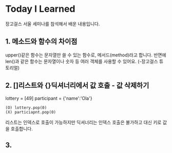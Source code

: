 # Today I Learned
장고걸스 서울 세미나를 참석해서 배운 내용입니다.

## 1. 메소드와 함수의 차이점
upper()같은 함수는 문자열만 쓸 수 있는 함수로, 메서드(method)라고 합니다. 
반면에 len()과 같은 함수는 문자열이나 숫자 등 여러 객체를 사용할 수 있어요. 
(-장고걸스 튜토리얼)

## 2. []리스트와 {}딕셔너리에서 값 호출 - 값 삭제하기
lottery = [49]
participant = {'name':'Ola'}

```
(O) lottery.pop(0)
(X) particiapnt.pop(0)
```

리스트는 인덱스로 호출이 가능하지만 딕셔너리는 인덱스 호출은 불가하고 대신 키로 값을 호출합니다.

## 3. 
